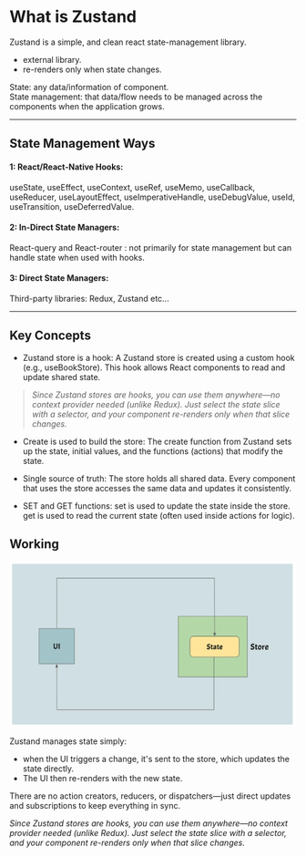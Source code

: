 # What is Zustand


Zustand is a simple, and clean react state-management library.
- external library.
- re-renders only when state changes.

State: any data/information of component.  
State management: that data/flow needs to be managed across the components when the application grows.

---

## State Management Ways

#### 1: React/React-Native Hooks:  
useState, useEffect, useContext, useRef, useMemo, useCallback, useReducer, useLayoutEffect, useImperativeHandle, useDebugValue, useId, useTransition, useDeferredValue.

#### 2: In-Direct State Managers:
React-query and React-router : not primarily for state management but can handle state when used with hooks.

#### 3: Direct State Managers:
Third-party libraries: Redux, Zustand etc...

---

## Key Concepts

- Zustand store is a hook:
A Zustand store is created using a custom hook (e.g., useBookStore). This hook allows React components to read and update shared state.

> *Since Zustand stores are hooks, you can use them anywhere—no context provider needed (unlike Redux). Just select the state slice with a selector, and your component re-renders only when that slice changes.*

- Create is used to build the store:
The create function from Zustand sets up the state, initial values, and the functions (actions) that modify the state.

- Single source of truth:
The store holds all shared data. Every component that uses the store accesses the same data and updates it consistently.

- SET and GET functions:
set is used to update the state inside the store.
get is used to read the current state (often used inside actions for logic).

## Working

![Zustand Working](/00-Assets/working.png)

Zustand manages state simply:  
- when the UI triggers a change, it's sent to the store, which updates the state directly.
- The UI then re-renders with the new state.  

There are no action creators, reducers, or dispatchers—just direct updates and subscriptions to keep everything in sync.

*Since Zustand stores are hooks, you can use them anywhere—no context provider needed (unlike Redux). Just select the state slice with a selector, and your component re-renders only when that slice changes.*